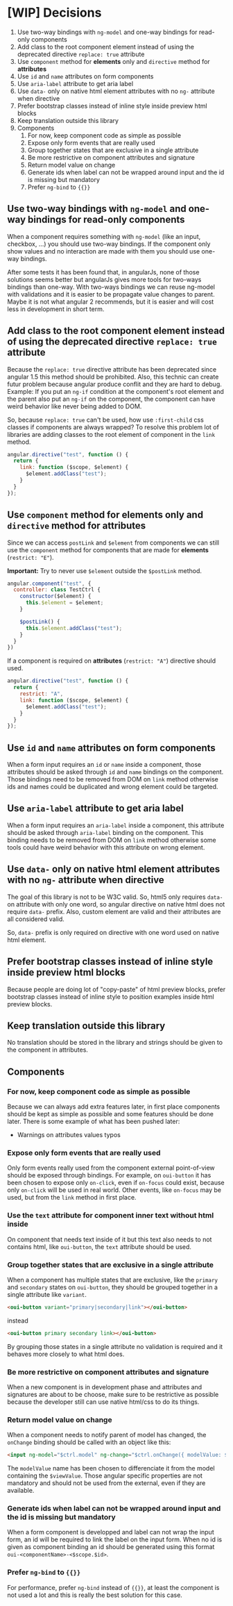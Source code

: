 # [WIP] Decisions

1. Use two-way bindings with `ng-model` and one-way bindings for read-only components
2. Add class to the root component element instead of using the deprecated directive `replace: true` attribute
3. Use `component` method for **elements** only and `directive` method for **attributes**
4. Use `id` and `name` attributes on form components
5. Use `aria-label` attribute to get aria label
6. Use `data-` only on native html element attributes with no `ng-` attribute when directive
7. Prefer bootstrap classes instead of inline style inside preview html blocks
8. Keep translation outside this library
9. Components
    1. For now, keep component code as simple as possible
    2. Expose only form events that are really used
    3. Group together states that are exclusive in a single attribute
    4. Be more restrictive on component attributes and signature
    5. Return model value on change
    6. Generate ids when label can not be wrapped around input and the id is missing but mandatory
    7. Prefer `ng-bind` to `{{}}`

## Use two-way bindings with `ng-model` and one-way bindings for read-only components

When a component requires something with `ng-model` (like an input, checkbox, ...) you should use two-way bindings. If the component only show values and no interaction are made with them you should use one-way bindings.

After some tests it has been found that, in angularJs, none of those solutions seems better but angularJs gives more tools for two-ways bindings than one-way. With two-ways bindings we can reuse ng-model with validations and it is easier to be propagate value changes to parent. Maybe it is not what angular 2 recommends, but it is easier and will cost less in development in short term.

## Add class to the root component element instead of using the deprecated directive `replace: true` attribute

Because the `replace: true` directive attribute has been deprecated since angular 1.5 this method should be prohibited. Also, this technic can create futur problem because angular produce conflit and they are hard to debug. Example: If you put an `ng-if` condition at the component's root element and the parent also put an `ng-if` on the component, the component can have weird behavior like never being added to DOM.

So, because `replace: true` can't be used, how use `:first-child` css classes if components are always wrapped? To resolve this problem lot of libraries are adding classes to the root element of component in the `link` method.

```javascript
angular.directive("test", function () {
  return {
    link: function ($scope, $element) {
      $element.addClass("test");
    }
  }
});
```

## Use `component` method for **elements** only and `directive` method for **attributes**

Since we can access `postLink` and `$element` from components we can still use the `component` method for components that are made for **elements** (`restrict: "E"`).

**Important:** Try to never use `$element` outside the `$postLink` method.

```javascript
angular.component("test", {
  controller: class TestCtrl {
    constructor($element) {
      this.$element = $element;
    }

    $postLink() {
      this.$element.addClass("test");
    }
  }
})
```

If a component is required on **attributes** (`restrict: "A"`) directive should used.

```javascript
angular.directive("test", function () {
  return {
    restrict: "A",
    link: function ($scope, $element) {
      $element.addClass("test");
    }
  }
});
```

## Use `id` and `name` attributes on form components

When a form input requires an `id` or `name` inside a component, those attributes should be asked through `id` and `name` bindings on the component. Those bindings need to be removed from DOM on `link` method otherwise ids and names could be duplicated and wrong element could be targeted.

## Use `aria-label` attribute to get aria label

When a form input requires an `aria-label` inside a component, this attribute should be asked through `aria-label` binding on the component. This binding needs to be removed from DOM on `link` method otherwise some tools could have weird behavior with this attribute on wrong element.

## Use `data-` only on native html element attributes with no `ng-` attribute when directive

The goal of this library is not to be W3C valid. So, html5 only requires `data-` on attribute with only one word, so angular directive on native html does not require `data-` prefix. Also, custom element are valid and their attributes are all considered valid.

So, `data-` prefix is only required on directive with one word used on native html element.

## Prefer bootstrap classes instead of inline style inside preview html blocks

Because people are doing lot of "copy-paste" of html preview blocks, prefer bootstrap classes instead of inline style to position examples inside html preview blocks.

## Keep translation outside this library

No translation should be stored in the library and strings should be given to the component in attributes.

## Components

### For now, keep component code as simple as possible

Because we can always add extra features later, in first place components should be kept as simple as possible and some features should be done later. There is some example of what has been pushed later:

* Warnings on attributes values typos

### Expose only form events that are really used

Only form events really used from the component external point-of-view should be exposed through bindings. For example, on `oui-button` it has been chosen to expose only `on-click`, even if `on-focus` could exist, because only `on-click` will be used in real world. Other events, like `on-focus` may be used, but from the `link` method in first place.

### Use the `text` attribute for component inner text without html inside

On component that needs text inside of it but this text also needs to not contains html, like `oui-button`, the `text` attribute should be used.

### Group together states that are exclusive in a single attribute

When a component has multiple states that are exclusive, like the `primary` and `secondary` states on `oui-button`, they should be grouped together in a single attribute like `variant`.

```html
<oui-button variant="primary|secondary|link"></oui-button>
```

instead

```html
<oui-button primary secondary link></oui-button>
```

By grouping those states in a single attribute no validation is required and it behaves more closely to what html does.

### Be more restrictive on component attributes and signature

When a new component is in development phase and attributes and signatures are about to be choose, make sure to be restrictive as possible because the developer still can use native html/css to do its things.

### Return model value on change

When a component needs to notify parent of model has changed, the `onChange` binding should be called with an object like this:

```html
<input ng-model="$ctrl.model" ng-change="$ctrl.onChange({ modelValue: $ctrl.model })">
```

The `modelValue` name has been chosen to differenciate it from the model containing the `$viewValue`. Those angular specific properties are not mandatory and should not be used from the external, even if they are available.

### Generate ids when label can not be wrapped around input and the id is missing but mandatory

When a form component is developped and label can not wrap the input form, an id will be required to link the label on the input form. When no id is given as component binding an id should be generated using this format `oui-<componentName>-<$scope.$id>`.

### Prefer `ng-bind` to `{{}}`

For performance, prefer `ng-bind` instead of `{{}}`, at least the component is not used a lot and this is really the best solution for this case.
